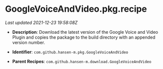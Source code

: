 # GoogleVoiceAndVideo.pkg.recipe

_Last updated 2021-12-23 19:58:08Z_

- **Description**: Download the latest version of the Google Voice and Video Plugin and copies the package to the build directory with an appended version number.

- **Identifier**: `com.github.hansen-m.pkg.GoogleVoiceAndVideo`

- **Parent Recipes**: `com.github.hansen-m.download.GoogleVoiceAndVideo`
